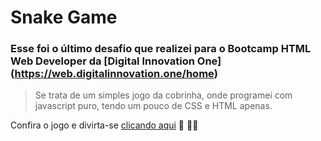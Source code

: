 # Snake Game 

### Esse foi o último desafio que realizei para o Bootcamp **HTML Web Developer** da [Digital Innovation One] (https://web.digitalinnovation.one/home)

> Se trata de um simples jogo da cobrinha, onde programei com javascript puro, tendo um pouco de CSS e  HTML apenas. 

Confira o jogo e divirta-se [clicando aqui](https://devlobao84.github.io/snake-game_bootcamp_Digital-Innovation-One/) :snake: :snake::snake:  
